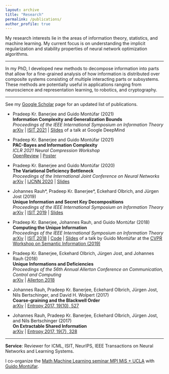 ```yaml
---
layout: archive
title: "Research"
permalink: /publications/
author_profile: true
---
```


My research interests lie in the areas of information theory, statistics, and machine learning. My current focus is on understanding the implicit regularization and stability properties of neural network optimization algorithms.

---
In my PhD, I developed new methods to decompose information into parts that allow for a fine-grained analysis of how information is distributed over composite systems consisting of multiple interacting parts or subsystems. These methods are potentially useful in applications ranging from neuroscience and representation learning, to robotics, and cryptography. 

---
See my [Google Scholar](http://scholar.google.de/citations?user=cnSjMBwAAAAJ&hl=en) page for an updated list of publications.

* Pradeep Kr. Banerjee and Guido Mont&uacute;far (2021)<br />
**Information Complexity and Generalization Bounds**<br />
*Proceedings of the IEEE International Symposium on Information Theory*<br />
[arXiv](https://arxiv.org/pdf/2105.01747.pdf) | [ISIT 2021](https://2021.ieee-isit.org/Papers/ViewPaper.asp?PaperNum=1740) | [Slides](https://github.com/e5150pro/e5150pro.github.io/blob/master/images/DM_talk.pdf) of a talk at Google DeepMind

* Pradeep Kr. Banerjee and Guido Mont&uacute;far (2021)<br />
**PAC-Bayes and Information Complexity**<br />
*ICLR 2021 Neural Compression Workshop*<br />
[OpenReview](https://openreview.net/pdf?id=LPw-isa6Ngb) | [Poster](https://github.com/e5150pro/e5150pro.github.io/blob/master/images/poster_ICLR_NeuralCompressionW.pdf)

* Pradeep Kr. Banerjee and Guido Mont&uacute;far (2020)<br />
**The Variational Deficiency Bottleneck**<br />
*Proceedings of the International Joint Conference on Neural Networks*<br />
[arXiv](https://arxiv.org/pdf/1810.11677.pdf) | [IJCNN 2020](https://ieeexplore.ieee.org/document/9206900) | [Slides](https://github.com/e5150pro/e5150pro.github.io/blob/master/images/talk_VDB.pdf) 

* Johannes Rauh\*, Pradeep Kr. Banerjee\*, Eckehard Olbrich, and J&uuml;rgen Jost (2019)<br />
**Unique Information and Secret Key Decompositions**<br />
*Proceedings of the IEEE International Symposium on Information Theory*<br />
[arXiv](https://arxiv.org/pdf/1901.08007.pdf) | [ISIT 2019](https://ieeexplore.ieee.org/abstract/document/8849550/) | [Slides](https://github.com/e5150pro/e5150pro.github.io/blob/master/images/ISIT2019.pdf)

* Pradeep Kr. Banerjee, Johannes Rauh, and Guido Mont&uacute;far (2018)<br />
**Computing the Unique Information**<br />
*Proceedings of the IEEE International Symposium on Information Theory*<br />
[arXiv](https://arxiv.org/pdf/1709.07487.pdf) | [ISIT 2018](https://ieeexplore.ieee.org/abstract/document/8437757) | [Code](https://github.com/infodeco/computeUI) | [Slides](https://github.com/e5150pro/e5150pro.github.io/blob/master/images/talk_CVPR_Guido.pdf) of a talk by Guido Mont&uacute;far at the [CVPR Workshop on Semantic Information (2019)](https://sites.google.com/view/wsi-2019/)

* Pradeep Kr. Banerjee, Eckehard Olbrich, J&uuml;rgen Jost, and Johannes Rauh (2018)<br />
**Unique Informations and Deficiencies**<br />
*Proceedings of the 56th Annual Allerton Conference on Communication, Control and Computing*<br />
[arXiv](https://arxiv.org/pdf/1807.05103.pdf) | [Allerton 2018](https://ieeexplore.ieee.org/abstract/document/8635984)

* Johannes Rauh, Pradeep Kr. Banerjee, Eckehard Olbrich, J&uuml;rgen Jost, Nils Bertschinger, and David H. Wolpert (2017)<br />
**Coarse-graining and the Blackwell Order**<br />
[arXiv](https://arxiv.org/pdf/1701.07602.pdf) | [Entropy 2017, 19(10), 527](https://doi.org/10.3390/e19100527)

* Johannes Rauh, Pradeep Kr. Banerjee, Eckehard Olbrich, J&uuml;rgen Jost, and Nils Bertschinger (2017)<br />
**On Extractable Shared Information**<br />
[arXiv](https://arxiv.org/pdf/1701.07805.pdf) | [Entropy 2017, 19(7), 328](https://doi.org/10.3390/e19070328)

---
**Service**: Reviewer for ICML, ISIT, NeurIPS, IEEE Transactions on Neural Networks and Learning Systems.

I co-organize the [Math Machine Learning seminar MPI MiS + UCLA](https://www.mis.mpg.de/montufar/seminars/math-ml-seminar.html) with [Guido Mont&uacute;far](https://www.math.ucla.edu/~montufar/). 



